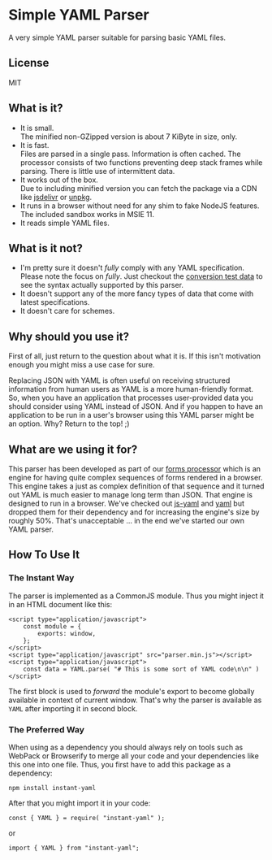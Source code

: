 # Simple YAML Parser

A very simple YAML parser suitable for parsing basic YAML files.

## License

MIT

## What is it?

* It is small.  
  The minified non-GZipped version is about 7 KiByte in size, only.
* It is fast.  
  Files are parsed in a single pass. Information is often cached. The processor consists of two functions preventing deep stack frames while parsing. There is little use of intermittent data.
* It works out of the box.  
  Due to including minified version you can fetch the package via a CDN like [jsdelivr](https://cdn.jsdelivr.net/npm/instant-yaml@0.1.2/parser.min.js) or [unpkg](https://unpkg.com/instant-yaml@0.1.2/parser.min.js). 
* It runs in a browser without need for any shim to fake NodeJS features. The included sandbox works in MSIE 11.
* It reads simple YAML files.

## What is it not?

* I'm pretty sure it doesn't _fully_ comply with any YAML specification. Please note the focus on _fully_. Just checkout the [conversion test data](https://github.com/cepharum/instant-yaml/tree/master/test/conversion/data) to see the syntax actually supported by this parser.
* It doesn't support any of the more fancy types of data that come with latest specifications.
* It doesn't care for schemes.

## Why should you use it?

First of all, just return to the question about what it is. If this isn't motivation enough you might miss a use case for sure.

Replacing JSON with YAML is often useful on receiving structured information from human users as YAML is a more human-friendly format. So, when you have an application that processes user-provided data you should consider using YAML instead of JSON. And if you happen to have an application to be run in a user's browser using this YAML parser might be an option. Why? Return to the top! ;)

## What are we using it for?

This parser has been developed as part of our [forms processor](https://www.npmjs.com/package/forms-processor) which is an engine for having quite complex sequences of forms rendered in a browser. This engine takes a just as complex definition of that sequence and it turned out YAML is much easier to manage long term than JSON. That engine is designed to run in a browser. We've checked out [js-yaml](https://www.npmjs.com/package/js-yaml) and [yaml](https://www.npmjs.com/package/yaml) but dropped them for their dependency and for increasing the engine's size by roughly 50%. That's unacceptable ... in the end we've started our own YAML parser.

## How To Use It

### The Instant Way

The parser is implemented as a CommonJS module. Thus you might inject it in an HTML document like this:

	<script type="application/javascript">
		const module = {
			exports: window,
		};
	</script>
	<script type="application/javascript" src="parser.min.js"></script>
	<script type="application/javascript">
		const data = YAML.parse( "# This is some sort of YAML code\n\n" )
	</script>

The first block is used to _forward_ the module's export to become globally available in context of current window. That's why the parser is available as `YAML` after importing it in second block. 

### The Preferred Way

When using as a dependency you should always rely on tools such as WebPack or Browserify to merge all your code and your dependencies like this one into one file. Thus, you first have to add this package as a dependency:

    npm install instant-yaml

After that you might import it in your code:

    const { YAML } = require( "instant-yaml" );

or

    import { YAML } from "instant-yaml";
